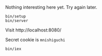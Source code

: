 Nothing interesting here yet. Try again later.

```
bin/setup
bin/server
```

Visit http://localhost:8080/

Secret cookie is `mnishiguchi`

```
bin/iex
```
